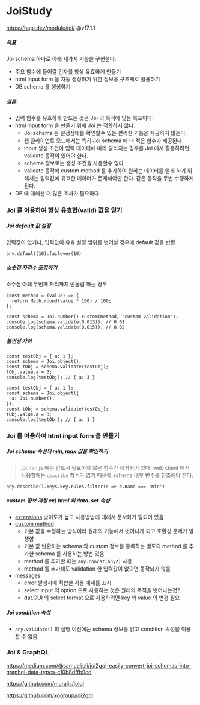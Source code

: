 # JoiStudy

https://hapi.dev/module/joi/ @v17.1.1

##### 목표
Joi schema 하나로 아래 세가지 기능을 구현한다.
* 주요 함수에 들어갈 인자를 항상 유효하게 만들기
* html input form 을 자동 생성하기 위한 정보용 구조체로 활용하기
* DB schema 를 생성하기

##### 결론
* 입력 함수를 유효하게 만드는 것은 Joi 의 목적에 맞는 목표이다.
* html input form 을 만들기 위해 Joi 는 적합하지 않다.
  * Joi schema 는 설정상태를 확인할수 있는 편리한 기능을 제공하지 않는다.
  * 웹 클라이언트 모드에서는 특히 Joi schema 에 더 적은 함수가 제공된다.
  * input 생성 조건이 입력 데이터에 따라 달라지는 경우를 Joi 에서 활용하려면 validate 동작이 있어야 한다.
  * schema 정보로는 생성 조건을 사용할수 없다
  * validate 동작에 custom method 를 추가하여 원하는 데이터를 얻게 하기 위해서는 입력값에 유효한 데이터가 존재해야만 한다. 같은 동작을 두번 수행하게 된다.
* DB 에 대해선 더 많은 조사가 필요하다.

### Joi 를 이용하여 항상 유효한(valid) 값을 얻기
##### Joi default 값 설정
입력값이 없거나, 입력값이 유효 설정 범위를 벗어날 경우에 default 값을 반환
```JS
any.default(10).failover(10)
```

##### 소숫점 자리수 조정하기
소수점 아래 두번째 자리까지 반올림 하는 경우
```JS
const method = (value) => {
  return Math.round(value * 100) / 100;
};

const schema = Joi.number().custom(method, 'custom validation');
console.log(schema.validate(0.013)); // 0.01
console.log(schema.validate(0.015)); // 0.02
```

##### 불변성 차이
```JS
const testObj = { a: 1 };
const schema = Joi.object();
const tObj = schema.validate(testObj);
tObj.value.a = 3;
console.log(testObj); // { a: 3 }

const testObj = { a: 1 };
const schema = Joi.object({
  a: Joi.number(),
});
const tObj = schema.validate(testObj);
tObj.value.a = 3;
console.log(testObj); // { a: 1 }
```

### Joi 를 이용하여 html input form 을 만들기

##### Joi schema 속성의 min, max 값을 확인하기
> joi.min.js 에는 반드시 필요하지 않은 함수가 제거되어 있다.
> web client 에서 사용할때는 `describe` 함수가 없기 때문에 schema 내부 변수를 참조해야 한다.
```JS
any.describe().keys.key.rules.filter(e => e.name === 'min')
```

##### custom 정보 저장 ex) html 의 data-set 속성
* [extensions](https://hapi.dev/module/joi/api/?v=17.1.1#extensions) 낮이도가 높고 사용방법에 대해서 문서화가 덜되어 있음
* [custom method](https://hapi.dev/module/joi/api/?v=17.1.1#anycustommethod-description)
  * 기본 값을 수정하는 방식이라 원래의 기능에서 벗어나게 되고 호환성 문제가 발생함
  * 기본 값 반환하는 schema 와 custom 정보를 등록하는 별도의 method 를 추가한 schema 를 사용하는 방법 있음
  * method 를 추가할 때는 `any.concat(any2)` 사용
  * method 를 추가해도 validation 한 입력값이 없으면 동작되지 않음
* [messages](https://hapi.dev/module/joi/api/?v=17.1.1#anymessagesmessages)
  * error 발생시에 적합한 사용 예제를 표시
  * select input 의 option 으로 사용하는 것은 원래의 목적을 벗어나는것?
  * dat.GUI 의 select format 으로 사용하려면 key 와 value 의 변경 필요

##### Joi condition 속성
* `any.validate()` 의 실행 이전에는 schema 정보를 읽고 condition 속성을 이용할 수 없음

### Joi & GraphQL
https://medium.com/@samueljoli/joi2gql-easily-convert-joi-schemas-into-graphql-data-types-c10b8dffb9cd

https://github.com/muraljs/joiql

https://github.com/xogroup/joi2gql
